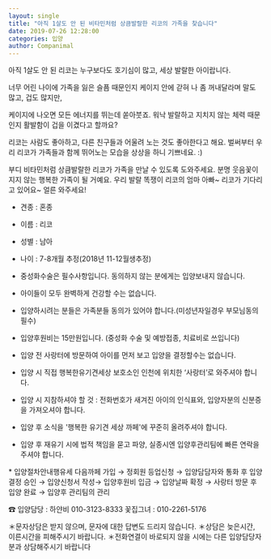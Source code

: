 ```yaml
---
layout: single
title: "아직 1살도 안 된 비타민처럼 상큼발랄한 리코의 가족을 찾습니다"
date: 2019-07-26 12:28:00
categories: 입양
author: Companimal
---
```


아직 1살도 안 된 리코는 누구보다도 호기심이 많고, 세상 발랄한 아이랍니다.

너무 어린 나이에 가족을 잃은 슬픔 때문인지 케이지 안에 갇혀 나 좀 꺼내달라며 말도 많고, 겁도 많지만,

케이지에 나오면 모든 에너지를 뛰는데 쏟아붓죠. 워낙 발랄하고 지치지 않는 체력 때문인지 활발함이 겁을 이겼다고 할까요?

리코는 사람도 좋아하고, 다른 친구들과 어울려 노는 것도 좋아한다고 해요. 벌써부터 우리 리코가 가족들과 함께 뛰어노는 모습을 상상을 하니 기쁘네요. :)

부디 비타민처럼 상큼발랄한 리코가 가족을 만날 수 있도록 도와주세요. 분명 웃음꽃이 지지 않는 행복한 가족이 될 거예요. 우리 발랄 똑쟁이 리코의 엄마 아빠~ 리코가 기다리고 있어요~ 얼른 와주세요!

- 견종 : 혼종
- 이름 : 리코
- 성별 : 남아
- 나이 : 7-8개월 추정(2018년 11-12월생추정)
- 중성화수술은 필수사항입니다. 동의하지 않는 분에게는 입양보내지 않습니다.

- 아이들이 모두 완벽하게 건강할 수는 없습니다.
- 입양하시려는 분들은 가족분들 동의가 있어야 합니다.(미성년자일경우 부모님동의 필수)
- 입양후원비는 15만원입니다. (중성화 수술 및 예방접종, 치료비로 쓰입니다)
- 입양 전 사랑터에 방문하여 아이를 먼저 보고 입양을 결정할수는 없습니다.
- 입양 시 직접 행복한유기견세상 보호소인 인천에 위치한 ‘사랑터’로 와주셔야 합니다.
- 입양 시 지참하셔야 할 것 : 전화번호가 새겨진 아이의 인식표와, 입양자분의 신분증을 가져오셔야 합니다.
- 입양 후 소식을 '행복한 유기견 세상 까페'에 꾸준히 올려주셔야 합니다.
- 입양 후 재유기 시에 법적 책임을 묻고 파양, 실종시엔 입양후관리팀에 빠른 연락을 주셔야 합니다.

\* 입양절차안내행유세 다음까페 가입 → 정회원 등업신청 → 입양담담자와 통화 후 입양결정 승인 → 입양신청서 작성→ 입양후원비 입금 → 입양날짜 확정 → 사랑터 방문 후 입양 완료 → 입양후 관리팀의 관리

☎ 입양담당 :
하얀비 010-3123-8333
꽃집그녀 : 010-2261-5176

＊문자상담은 받지 않으며, 문자에 대한 답변도 드리지 않습니다.
＊상담은 늦은시간, 이른시간을 피해주시기 바랍니다.
＊전화연결이 바로되지 않을 시에는 다른 입양담당자분과 상담해주시기 바랍니다
